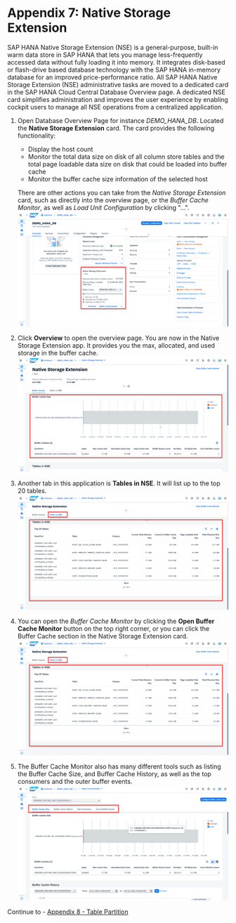 # Appendix 7: Native Storage Extension

SAP HANA Native Storage Extension (NSE) is a general-purpose, built-in warm data store in SAP HANA that lets you manage less-frequently accessed data without fully loading it into memory. It integrates disk-based or flash-drive based database technology with the SAP HANA in-memory database for an improved price-performance ratio. All SAP HANA Native Storage Extension (NSE) administrative tasks are moved to a dedicated card in the SAP HANA Cloud Central Database Overview page. A dedicated NSE card simplifies administration and improves the user experience by enabling cockpit users to manage all NSE operations from a centralized application.

1. Open Database Overview Page for instance *DEMO_HANA_DB*. Located the **Native Storage Extension** card. The card provides the following functionality:
    * Display the host count
    * Monitor the total data size on disk of all column store tables and the total page loadable data size on disk that could be loaded into buffer cache
    * Monitor the buffer cache size information of the selected host
  
    There are other actions you can take from the *Native Storage Extension* card, such as directly into the overview page, or the *Buffer Cache Monitor*, as well as *Load Unit Configuration* by clicking "...".
    <kbd>
    ![](./images/1.png)
    </kbd>

2. Click **Overview** to open the overview page. You are now in the Native Storage Extension app. It provides you the max, allocated, and used storage in the buffer cache. 
    <kbd>
    ![](./images/2.png)
    </kbd>

3. Another tab in this application is **Tables in NSE**. It will list up to the top 20 tables.
    <kbd>
    ![](./images/3.png)
    </kbd>

4. You can open the *Buffer Cache Monitor* by clicking the **Open Buffer Cache Monitor** button on the top right corner, or you can click the Buffer Cache section in the Native Storage Extension card.
    <kbd>
    ![](./images/4.png)
    </kbd>

5. The Buffer Cache Monitor also has many different tools such as listing the Buffer Cache Size, and Buffer Cache History, as well as the top consumers and the outer buffer events. 
    <kbd>
    ![](./images/5.png)
    </kbd>

Continue to - [Appendix 8 - Table Partition](../appendix8-TablePartition/README.md)
